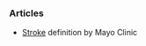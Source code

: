 

### Articles

* [Stroke](https://www.mayoclinic.org/diseases-conditions/stroke/symptoms-causes/syc-20350113) definition by Mayo Clinic